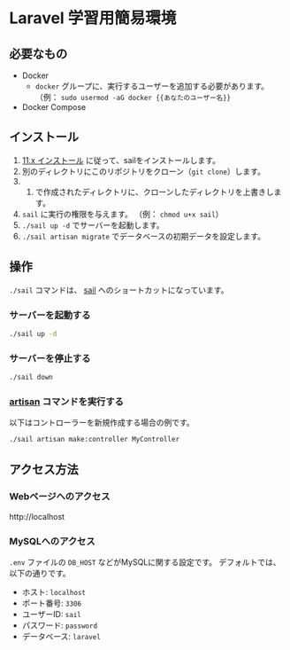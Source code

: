 # Laravel 学習用簡易環境

## 必要なもの

- Docker
  - `docker` グループに、実行するユーザーを追加する必要があります。（例： `sudo usermod -aG docker {{あなたのユーザー名}}`
- Docker Compose

## インストール

1. [11.x インストール](https://readouble.com/laravel/11.x/ja/installation.html) に従って、sailをインストールします。
2. 別のディレクトリにこのリポジトリをクローン（`git clone`）します。
3. 1. で作成されたディレクトリに、クローンしたディレクトリを上書きします。
4. `sail` に実行の権限を与えます。 （例： `chmod u+x sail`）
5. `./sail up -d` でサーバーを起動します。
6. `./sail artisan migrate` でデータベースの初期データを設定します。

## 操作

`./sail` コマンドは、 [sail](https://readouble.com/laravel/11.x/ja/sail.html) へのショートカットになっています。

### サーバーを起動する

```sh
./sail up -d
```

### サーバーを停止する

```sh
./sail down
```

### [artisan](https://readouble.com/laravel/11.x/ja/artisan.html) コマンドを実行する

以下はコントローラーを新規作成する場合の例です。

```sh
./sail artisan make:controller MyController
```

## アクセス方法

### Webページへのアクセス

http://localhost

### MySQLへのアクセス

`.env` ファイルの `DB_HOST` などがMySQLに関する設定です。
デフォルトでは、以下の通りです。

- ホスト: `localhost`
- ポート番号: `3306`
- ユーザーID: `sail`
- パスワード: `password`
- データベース: `laravel`
